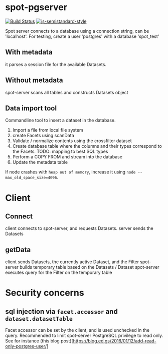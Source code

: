 # spot-pgserver
[![Build Status](https://travis-ci.org/NLeSC/spot-pgserver.svg?branch=master)](https://travis-ci.org/NLeSC/spot-pgserver)
[![js-semistandard-style](https://img.shields.io/badge/code%20style-semistandard-brightgreen.svg?style=flat-square)](https://github.com/Flet/semistandard)

Spot server connects to a database using a connection string, can be 'localhost'.
For testing, create a user 'postgres' with a database 'spot\_test'

## With metadata

it parses a session file for the available Datasets.

## Without metadata

spot-server scans all tables and constructs Datasets object

## Data import tool

Commandline tool to insert a dataset in the database.

1. Import a file from local file system
2. create Facets using scanData
3. Validate / normalize contents using the crossfilter dataset
4. Create database table where the columns and their types correspond to the Facets. TODO: mapping to best SQL types
5. Perform a COPY FROM and stream into the database
6. Update the metadata table

If node crashes with `heap out of memory`, increase it using `node --max_old_space_size=4096`.

# Client

## Connect

client connects to spot-server, and requests Datasets.
server sends the Datasets

## getData

client sends Datasets, the currently active Dataset, and the Filter
spot-server builds temporary table based on the Datasets / Dataset
spot-server executes query for the Filter on the temporary table

# Security concerns

## sql injection via `facet.accessor` and `dataset.datasetTable`

Facet accessor can be set by the client, and is used unchecked in the query.
Recommended to limit spot-server PostgreSQL privilege to read only.
See for instance (this blog post)[https://blog.ed.gs/2016/01/12/add-read-only-postgres-user/]
